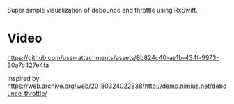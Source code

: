Super simple visualization of debounce and throttle using RxSwift.

# Video
https://github.com/user-attachments/assets/8b824c40-ae1b-434f-9973-30a7c427e4fa



Inspired by: https://web.archive.org/web/20180324022838/http://demo.nimius.net/debounce_throttle/

